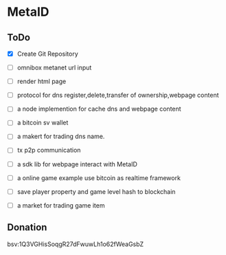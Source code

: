 # MetaID


## ToDo


- [x] Create Git Repository
- [ ] omnibox metanet url input
- [ ] render html page
- [ ] protocol for dns register,delete,transfer of ownership,webpage content
- [ ] a node implemention for cache dns and webpage content
- [ ] a bitcoin sv wallet
- [ ] a makert for trading dns name.
- [ ] tx p2p communication
- [ ] a sdk lib for webpage interact with MetaID
- [ ] a online game example use bitcoin as realtime framework
- [ ] save player property and game level hash to blockchain
- [ ] a market for trading game item 


## Donation

bsv:1Q3VGHisSoqgR27dFwuwLh1o62fWeaGsbZ
